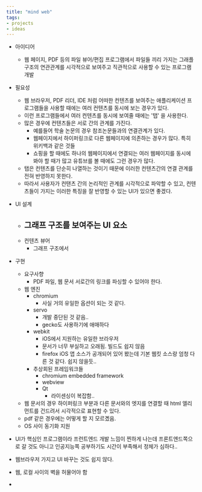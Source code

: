 ```yaml
---
title: "mind web"
tags:
- projects
- ideas
---
```


- 아이디어
	- 웹 페이지, PDF 등의 파일 뷰어/편집 프로그램에서 파일들 끼리 가지는 그래플 구조의 연관관계를 시각적으로 보여주고 직관적으로 사용할 수 있는 프로그램 개발
- 필요성
	- 웹 브라우저, PDF 리더, IDE 처럼 어떠한 컨텐츠를 보여주는 애플리케이션 프로그램들을 사용할 때에는 여러 컨텐츠를 동시에 보는 경우가 있다.
	- 이런 프로그램들에서 여러 컨텐츠를 동시에 보여줄 때에는 '탭' 을 사용한다.
	- 많은 경우에 컨텐츠들은 서로 간의 관계를 가진다.
		- 예를들어 학술 논문의 경우 참조논문들과의 연결관계가 있다.
		- 웹페이지에서 하이퍼링크로 다른 웹페이지에 의존하는 경우가 많다. 특히 위키백과 같은 것들
		- 쇼핑을 할 때에도 하나의 웹페이지에서 연결되는 여러 웹페이지를 동시에 봐야 할 때가 많고 유튜브를 볼 때에도 그런 경우가 많다.
	- 탭은 컨텐츠를 단순히 나열하는 것이기 때문에 이러한 컨텐츠간의 연결 관계를 전혀 반영하지 못한다.
	- 따라서 사용자가 컨탠츠 간의 논리적인 관계를 시각적으로 파악할 수 있고, 컨텐츠들이 가지는 이러한 특징을 잘 반영할 수 있는 UI가 있으면 좋겠다.
- UI 설계
	- 그래프 구조를 보여주는 UI 요소
		- 
	- 컨텐츠 뷰어
		- 그래프 구조에서 
- 구현
	- 요구사향
		- PDF 파일, 웹 문서 서로간의 링크를 파싱할 수 있어야 한다.
	- 웹 엔진
		- chromium
			- 사실 거의 유일한 옵션이 되는 것 같다.
		- servo
			- 개발 중단된 것 같음..
			- gecko도 사용하기에 애매하다
		- webkit
			- iOS에서 지원하는 유일한 브라우저
			- 문서가 너무 부실하고 오래됨. 빌드도 쉽지 않음
			- firefox iOS 앱 소스가 공개되어 있어 봤는데 기본 웹킷 소스랑 엄청 다른 것 같다. 쉽지 않을듯..
		- 추상회된 프레임워크들
			- chromium embedded framework
			- webview
			- Qt
				- 라이센싱이 복잡함..
	- 웹 문서의 경우 하이퍼링크 부분과 다른 문서와의 엣지를 연결할 때 html 엘리먼트를 건드려서 시각적으로 표현할 수 있다.
	- pdf 같은 경우에는 어떻게 할 지 모르곘음.
	- OS  사이 동기화 지원


- UI가 핵심인 프로그램이라 프런트엔드 개발 느낌이 찐하게 나는데 프론트엔드쪽으로 갈 것도 아니고 인공지능쪽 공부하기도 시간이 부족해서 정체가 심하다..
- 웹브라우저 가지고 UI 바꾸는 것도 쉽지 않다.
- 웹, 로컬 사이의 벽을 허물어야 함
- 